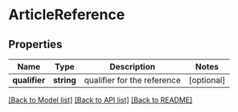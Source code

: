 # ArticleReference

## Properties
Name | Type | Description | Notes
------------ | ------------- | ------------- | -------------
**qualifier** | **string** | qualifier for the reference | [optional] 

[[Back to Model list]](../../README.md#documentation-for-models) [[Back to API list]](../../README.md#documentation-for-api-endpoints) [[Back to README]](../../README.md)

